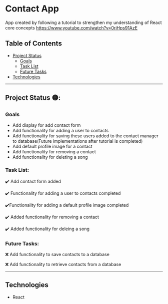 # Contact App
App created by following a tutorial to strengthen my understanding of React core concepts https://www.youtube.com/watch?v=0riHps91AzE

## Table of Contents
- [Project Status](#project-status)
   - [Goals](#goals)
   - [Task List](#task-list)
   - [Future Tasks](#future-tasks)
- [Technologies](#technologies)

---
## Project Status 🟡:
### Goals
- Add display for add contact form
- Add functionality for adding a user to contacts
- Add functionality for saving these users added to the contact manager to database(Future implementations after tutorial is completed)
- Add default profile image for a contact
- Add functionality for removing a contact
- Add functionality for deleting a song

### Task List: 
:heavy_check_mark: Add contact form added

:heavy_check_mark: Functionality for adding a user to contacts completed

:heavy_check_mark:Functionality for adding a default profile image completed

:heavy_check_mark: Added functionality for removing a contact

:heavy_check_mark: Added functionality for deleing a song

### Future Tasks:
:x: Add functionality to save contacts to a database

:x: Add functionality to retrieve contacts from a database

<!--- 
Emojis for the Task List:
DONE =      :heavy_check_mark:
NOT DONE =  :x:
WIP =       :recycle:
BUGGED =    :warning:
 --->

---
## Technologies
- React

